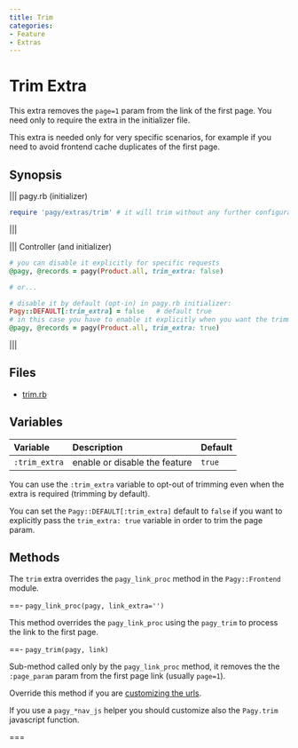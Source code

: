 ```yaml
---
title: Trim
categories:
- Feature
- Extras
---
```

# Trim Extra

This extra removes the `page=1` param from the link of the first page. You need only to require the extra in the initializer file.

This extra is needed only for very specific scenarios, for example if you need to avoid frontend cache duplicates of the first page.

## Synopsis

||| pagy.rb (initializer)

```ruby
require 'pagy/extras/trim' # it will trim without any further configuration,
```
|||

||| Controller (and initializer)
```ruby
# you can disable it explicitly for specific requests
@pagy, @records = pagy(Product.all, trim_extra: false)

# or...

# disable it by default (opt-in) in pagy.rb initializer:
Pagy::DEFAULT[:trim_extra] = false   # default true
# in this case you have to enable it explicitly when you want the trimming
@pagy, @records = pagy(Product.all, trim_extra: true)
```
|||

## Files

- [trim.rb](https://github.com/ddnexus/pagy/blob/master/lib/pagy/extras/trim.rb)

## Variables

| Variable      | Description                   | Default |
| :------------ | :---------------------------- | :------ |
| `:trim_extra` | enable or disable the feature | `true`  |

You can use the `:trim_extra` variable to opt-out of trimming even when the extra is required (trimming by default).

You can set the `Pagy::DEFAULT[:trim_extra]` default to `false` if you want to explicitly pass the `trim_extra: true` variable in order to trim the page param.

## Methods

The `trim` extra overrides the `pagy_link_proc` method in the `Pagy::Frontend` module.

==- `pagy_link_proc(pagy, link_extra='')`

This method overrides the `pagy_link_proc` using the `pagy_trim` to process the link to the first page.

==- `pagy_trim(pagy, link)`

Sub-method called only by the `pagy_link_proc` method, it removes the the `:page_param` param from the first page link (usually `page=1`).

Override this method if you are [customizing the urls](/docs/how-to.md#customize-the-url).

If you use a `pagy_*nav_js` helper you should customize also the `Pagy.trim` javascript function.

===